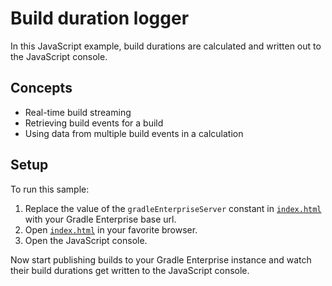 # Build duration logger

In this JavaScript example, build durations are calculated and written out to the JavaScript console.

## Concepts

- Real-time build streaming
- Retrieving build events for a build
- Using data from multiple build events in a calculation

## Setup

To run this sample:

1. Replace the value of the `gradleEnterpriseServer` constant in [`index.html`][index] with your Gradle Enterprise base url.
2. Open [`index.html`][index] in your favorite browser.
3. Open the JavaScript console.

Now start publishing builds to your Gradle Enterprise instance and watch their build durations get written to the JavaScript console.

[index]: index.html
